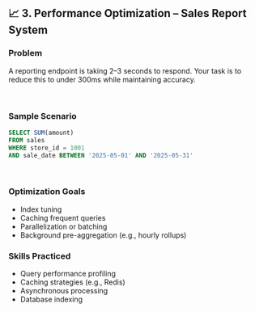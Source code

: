 ## 📈 3. Performance Optimization – Sales Report System

### Problem
A reporting endpoint is taking 2–3 seconds to respond. Your task is to reduce this to under 300ms while maintaining accuracy.

<br />

### Sample Scenario
```sql
SELECT SUM(amount) 
FROM sales 
WHERE store_id = 1001 
AND sale_date BETWEEN '2025-05-01' AND '2025-05-31'
```

<br />

### Optimization Goals
- Index tuning
- Caching frequent queries
- Parallelization or batching
- Background pre-aggregation (e.g., hourly rollups)

### Skills Practiced
- Query performance profiling
- Caching strategies (e.g., Redis)
- Asynchronous processing
- Database indexing


